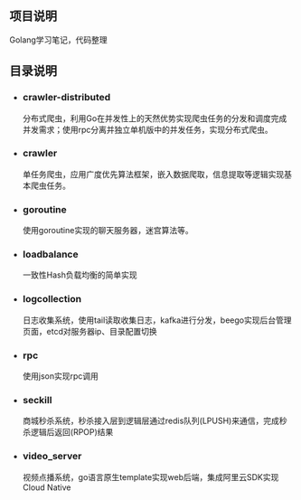 ## 项目说明
Golang学习笔记，代码整理
## 目录说明
* ### crawler-distributed 
  分布式爬虫，利用Go在并发性上的天然优势实现爬虫任务的分发和调度完成并发需求；使用rpc分离并独立单机版中的并发任务，实现分布式爬虫。

* ### crawler 
  单任务爬虫，应用广度优先算法框架，嵌入数据爬取，信息提取等逻辑实现基本爬虫任务。

* ### goroutine 
  使用goroutine实现的聊天服务器，迷宫算法等。

* ### loadbalance 
  一致性Hash负载均衡的简单实现

* ### logcollection 
  日志收集系统，使用tail读取收集日志，kafka进行分发，beego实现后台管理页面，etcd对服务器ip、目录配置切换

* ### rpc 
  使用json实现rpc调用

* ### seckill 
  商城秒杀系统，秒杀接入层到逻辑层通过redis队列(LPUSH)来通信，完成秒杀逻辑后返回(RPOP)结果

* ### video_server 
  视频点播系统，go语言原生template实现web后端，集成阿里云SDK实现Cloud Native
